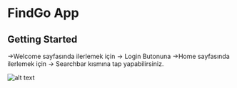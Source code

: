 # FindGo App


## Getting Started

->Welcome sayfasında ilerlemek için -> Login Butonuna
->Home sayfasında ilerlemek için -> Searchbar kısmına tap yapabilirsiniz.


![alt text](https://github.com/alper-mf/findGo_app_place_app_design/blob/main/screens/screens.png)


